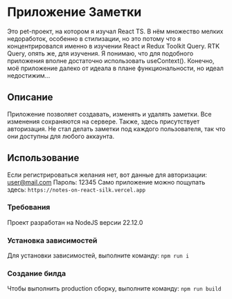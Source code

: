 # Приложение Заметки
Это pet-проект, на котором я изучал React TS. В нём множество мелких недоработок, особенно в стилизации, но это потому что я концентрировался именно в изучении React и Redux Toolkit Query.
RTK Query, опять же, для изучения. Я понимаю, что для подобного приложения вполне достаточно использовать useContext().
Конечно, моё приложение далеко от идеала в плане функциональности, но идеал недостижим...

## Описание
Приложение позволяет создавать, изменять и удалять заметки. Все изменения сохраняются на сервере. Также, здесь присутствует авторизация.
Не стал делать заметки под каждого пользователя, так что они доступны для любого аккаунта.

## Использование
Если регистрироваться желания нет, вот данные для авторизации: user@mail.com Пароль: 12345
Само приложение можно пощупать здесь: `https://notes-on-react-silk.vercel.app`

### Требования
Проект разработан на NodeJS версии 22.12.0

### Установка зависимостей
Для установки зависимостей, выполните команду:
`npm run i`

### Создание билда
Чтобы выполнить production сборку, выполните команду:
`npm run build`